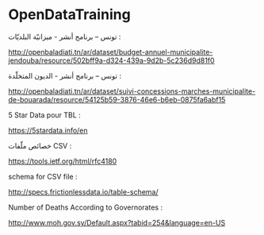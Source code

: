 # OpenDataTraining

تونس – برنامج أنشر - ميزانيّة البلديّات :

http://openbaladiati.tn/ar/dataset/budget-annuel-municipalite-jendouba/resource/502bff9a-d324-439a-9d2b-5c236d9d81f0

تونس – برنامج أنشر - الديون المتخلّدة :

http://openbaladiati.tn/ar/dataset/suivi-concessions-marches-municipalite-de-bouarada/resource/54125b59-3876-46e6-b6eb-0875fa6abf15

5 Star Data pour TBL :

https://5stardata.info/en

خصائص ملّفات CSV :

https://tools.ietf.org/html/rfc4180


schema for CSV file :

http://specs.frictionlessdata.io/table-schema/ 


Number of Deaths According to Governorates : 

http://www.moh.gov.sy/Default.aspx?tabid=254&language=en-US
